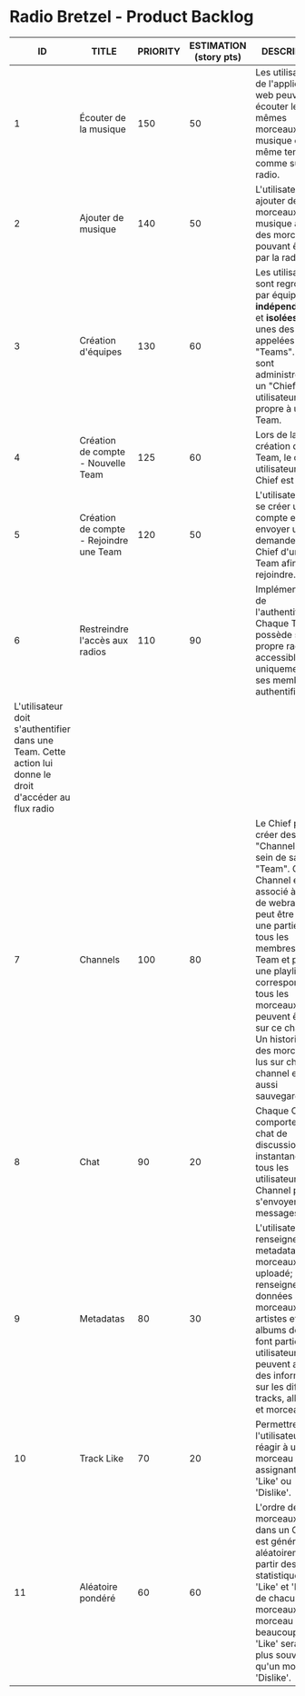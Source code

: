 # Radio Bretzel - Product Backlog

ID | TITLE | PRIORITY | ESTIMATION (story pts) | DESCRIPTION | COMMENTS
---|-------|----------|------------------------|-------------|---------
1 | Écouter de la musique | 150 | 50 | Les utilisateurs de l'application web peuvent écouter les mêmes morceaux de musique en même temps, comme sur une radio. |
2 | Ajouter de musique | 140 | 50 | L'utilisateur peut ajouter des morceaux de musique à la liste des morceaux pouvant être lus par la radio |
3 | Création d'équipes | 130 | 60 | Les utilisateurs sont regroupés par équipes **indépendantes** et **isolées** les unes des autres, appelées "Teams". Elles sont administrées par un "Chief". Un utilisateur est propre à une Team. |
4 | Création de compte - Nouvelle Team | 125 | 60 | Lors de la création d'une Team, le compte utilisateur du Chief est créé |
5 | Création de compte - Rejoindre une Team | 120 | 50 | L'utilisateur peut se créer un compte et envoyer une demande au Chief d'une Team afin de la rejoindre. |
6 | Restreindre l'accès aux radios | 110 | 90 | Implémentation de l'authentification. Chaque Team possède sa propre radio accessible uniquement à ses membres authentifiés. |
L'utilisateur doit s'authentifier dans une Team. Cette action lui donne le droit d'accéder au flux radio  |
7 | Channels | 100 | 80 | Le Chief peut créer des "Channels" au sein de sa "Team". Chaque Channel est associé à un flux de webradio, peut être vu par une partie ou tous les membres de la Team et possède une playlist correspondant à tous les morceaux qui peuvent être lus sur ce channel. Un historique des morceaux lus sur chaque channel est aussi sauvegardé. |
8 | Chat | 90 | 20 | Chaque Channel comporte un chat de discussion instantané, où tous les utilisateurs du Channel peuvent s'envoyer des messages. |
9 | Metadatas | 80 | 30 | L'utilisateur peut renseigner les metadatas des morceaux qu'il a uploadé; Il peut renseigner des données sur les morceaux, leurs artistes et les albums dont ils font partie. Les utilisateurs peuvent acquérir des informations sur les différents tracks, albums, et morceaux. |
10 | Track Like | 70 | 20 | Permettre à l'utilisateur de réagir à un morceau en lui assignant un 'Like' ou 'Dislike'. |
11 | Aléatoire pondéré | 60 | 60 | L'ordre des morceaux lus dans un Channel est généré aléatoirement à partir des statistiques de 'Like' et 'Dislike' de chacun des morceaux. Un morceau avec beaucoup de 'Like' sera lu plus souvent qu'un morceau 'Dislike'. |
